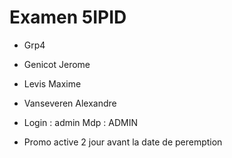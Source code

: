 # Examen 5IPID

* Grp4

* Genicot Jerome
* Levis Maxime
* Vanseveren Alexandre
* Login : admin    Mdp : ADMIN
* Promo active 2 jour avant la date de peremption
